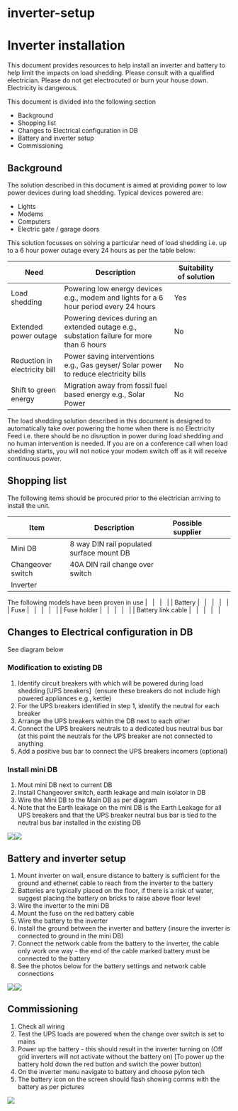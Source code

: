 # inverter-setup

# Inverter installation

This document provides resources to help install an inverter and battery to help limit the impacts on load shedding. Please consult with a qualified electrician. Please do not get electrocuted or burn your house down. Electricity is dangerous.

This document is divided into the following section

*   Background 
*   Shopping list
*   Changes to Electrical configuration in DB
*   Battery and inverter setup
*   Commissioning 

## Background

The solution described in this document is aimed at providing power to low power devices during load shedding. Typical devices powered are:

*   Lights
*   Modems
*   Computers
*   Electric gate / garage doors

This solution focusses on solving a particular need of load shedding i.e. up to a 6 hour power outage every 24 hours as per the table below:

| Need | Description | Suitability of solution |   |
| --- | --- | --- | --- |
| Load shedding | Powering low energy devices e.g., modem and lights for a 6 hour period every 24 hours | Yes |   |
| Extended power outage | Powering devices during an extended outage e.g., substation failure for more than 6 hours | No |   |
| Reduction in electricity bill | Power saving interventions e.g., Gas geyser/ Solar power to reduce electricity bills | No |   |
| Shift to green energy | Migration away from fossil fuel based energy e.g., Solar Power | No |   |

The load shedding solution described in this document is designed to automatically take over powering the home when there is no Electricity Feed i.e. there should be no disruption in power during load shedding and no human intervention is needed. If you are on a conference call when load shedding starts, you will not notice your modem switch off as it will receive continuous power. 

## Shopping list

The following items should be procured prior to the electrician arriving to install the unit.

| Item | Description | Possible supplier |   |   |
| --- | --- | --- | --- | --- |
| Mini DB | 8 way DIN rail populated surface mount DB |   |   |   |
| Changeover switch | 40A DIN rail change over switch |   |   |   |
| Inverter | 
The following models have been proven in use
 |   |   |   |
| Battery |   |   |   |   |
| Fuse |   |   |   |   |
| Fuse holder |   |   |   |   |
| Battery link cable |   |   |   |   |

## Changes to Electrical configuration in DB

See diagram below

### Modification to existing DB

1.  Identify circuit breakers with which will be powered during load shedding \[UPS breakers\]  (ensure these breakers do not include high powered appliances e.g., kettle)
2.  For the UPS breakers identified in step 1, identify the neutral for each breaker
3.  Arrange the UPS breakers within the DB next to each other
4.  Connect the UPS breakers neutrals to a dedicated bus neutral bus bar (at this point the neutrals for the UPS breaker are not connected to anything
5.  Add a positive bus bar to connect the UPS breakers incomers (optional)

### Install mini DB

1.  Mout mini DB next to current DB
2.  Install Changeover switch, earth leakage and main isolator in DB
3.  Wire the Mini DB to the Main DB as per diagram
4.  Note that the Earth leakage on the mini DB is the Earth Leakage for all UPS breakers and that the UPS breaker neutral bus bar is tied to the neutral bus bar installed in the existing DB

![](https://lh4.googleusercontent.com/FQiI4cPj6Ddklp5J6_zF6xVipiZQtN7Uy135dqXwYBNBL5CXJARfuNR0EJxyz8AU_s8fQv9WQDhqUIA43FmUaQ1DkqAAMp0OyzChc4CFeZWeiyzZ7mtnnDqMIwDMKp3QWloiWQsf9YZvuk3mJi0)![](https://lh3.googleusercontent.com/uHqtJxdOjiVuA6jiuF_DoGsX78iT2JzcrXWCV7BYN6F58LrgOSc9pZBAVDzC8ceyT3fV3_91ExVGuhmUAkcTFAGZ4Qdq4ryD9sk8E5IwiJjEzY8nwxFKA5EqeyCjwP7FRViNvmWg0p9JxcrWH2k)

## Battery and inverter setup

1.  Mount inverter on wall, ensure distance to battery is sufficient for the ground and ethernet cable to reach from the inverter to the battery
2.  Batteries are typically placed on the floor, if there is a risk of water, suggest placing the battery on bricks to raise above floor level
3.  Wire the inverter to the mini DB
4.  Mount the fuse on the red battery cable
5.  Wire the battery to the inverter
6.  Install the ground between the inverter and battery (insure the inverter is connected to ground in the mini DB)
7.  Connect the network cable from the battery to the inverter, the cable only work one way - the end of the cable marked battery must be connected to the battery
8.  See the photos below for the battery settings and network cable connections

![](https://lh4.googleusercontent.com/cnfTBGkI73ZxgQrvb78ls7ulTP6HsQHgolku6zhOqtlZ-IOdeUXIx1-wcccBjd8TBkjZVBvBmSjZpc5DqvGzYS_Md-kcru0xde0E6r_qxE0qAfDwBUuAEV2PIocxLQuc1IBAA21IrXP1oXjP32s)![](https://lh3.googleusercontent.com/-CZUHnCdgMN96hot5WrJiugL1i0xm-vhnLno6yN2whox2GMCnfqX8FuMqGbiPKhLFT98M3X9iaPukyzilVLsHpG7bnHo1jQ7ip361Dm3e6nfwHTUV_oCdPlUb71apfSxco9XG56MarTzgA78SvU)

## Commissioning 

1.  Check all wiring 
2.  Test the UPS loads are powered when the change over switch is set to mains
3.  Power up the battery - this should result in the inverter turning on (Off grid inverters will not activate without the battery on) \[To power up the battery hold down the red button and switch the power button)
4.  On the inverter menu navigate to battery and choose pylon tech
5.  The battery icon on the screen should flash showing comms with the battery as per pictures

![](https://lh6.googleusercontent.com/5K5ZiXCsRB7bdVGJtOPAMLkUsw4_qj2twZSjxcflKXUFLCdADHYfdqv8YmRTBxIYSjDxcM192ToFfJZq0r3pulrJyjdb60kO2_sEB67HsiN-WODNdSN5YnVSFUFFJh2hMQLoBEXRBxNOdGjgKLs)
